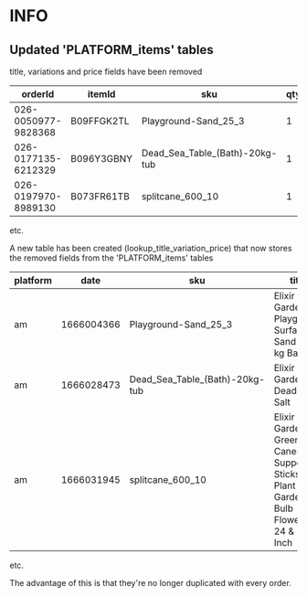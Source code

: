 # INFO

## Updated 'PLATFORM_items' tables

title, variations and price fields have been removed

orderId|itemId|sku|qty|shipping
---|---|---|---|---
026-0050977-9828368|B09FFGK2TL|Playground-Sand_25_3|1|0
026-0177135-6212329|B096Y3GBNY|Dead_Sea_Table_(Bath)-20kg-tub|1|0
026-0197970-8989130|B073FR61TB|splitcane_600_10|1|0
etc.

A new table has been created (lookup_title_variation_price) that now stores the removed fields from the 'PLATFORM_items' tables

platform|date|sku|title|variation|price
---|---|---|---|---|---
am|1666004366|Playground-Sand_25_3|Elixir Gardens Playground Surface Sand 25 kg Bag | Children’s Play Sand, Non Toxic, Natural Washed and Graded | Sandpit Sand for Kids|{"Size":"25kg Bag x 3"}|36.99
am|1666028473|Dead_Sea_Table_(Bath)-20kg-tub|Elixir Gardens Dead Sea Salt | Organic 100% Natural Salts | Various Sizes 250g-25kg|{"Size":"20kg Tub"}|21.99
am|1666031945|splitcane_600_10|Elixir Gardens Green Split Canes Support Sticks Plant Garden Lily Bulb Flower 12 24 & 36 Inch|{"PackageQuantity":"10","Size":"2ft"}|4.99
etc.

The advantage of this is that they're no longer duplicated with every order.